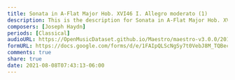 ```yaml
---
title: Sonata in A-Flat Major Hob. XVI46 I. Allegro moderato (1)
description: This is the description for Sonata in A-Flat Major Hob. XVI46 I. Allegro moderato by Joseph Haydn
composers: [Joseph Haydn]
periods: [Classical]
audioURL: https://OpenMusicDataset.github.io/Maestro/maestro-v3.0.0/2017/MIDI-Unprocessed_042_PIANO042_MID--AUDIO-split_07-06-17_Piano-e_1-02_wav--3.midi
formURL: https://docs.google.com/forms/d/e/1FAIpQLScNgSy7t0VebJ8M_TQBecqVw5v6DZhmA1fRZN-C55RMSDuLLw/viewform
comments: true
share: true
date: 2021-08-08T07:43:13-06:00
---
```

